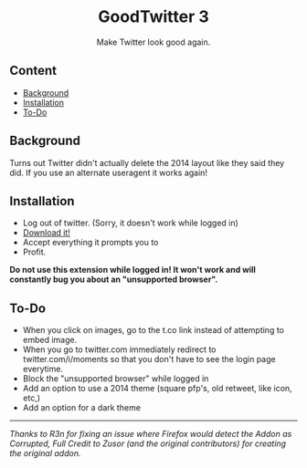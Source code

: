 <div align="center">
  <h1>GoodTwitter 3</h1>

  Make Twitter look good again.

</div>

## Content
- [Background](#background)
- [Installation](#installation)
- [To-Do](#to-do)


## Background
Turns out Twitter didn't actually delete the 2014 layout like they said they did. If you use an alternate useragent it works again!

## Installation

- Log out of twitter. (Sorry, it doesn't work while logged in)
- [Download it!](https://github.com/plece0/GoodTwitter-3/releases)
- Accept everything it prompts you to
- Profit.

**Do not use this extension while logged in! It won't work and will constantly bug you about an "unsupported browser".**

## To-Do

- When you click on images, go to the t.co link instead of attempting to embed image.
- When you go to twitter.com immediately redirect to twitter.com/i/moments so that you don't have to see the login page everytime.
- Block the "unsupported browser" while logged in
- Add an option to use a 2014 theme (square pfp's, old retweet, like icon, etc,)
- Add an option for a dark theme


---


*Thanks to R3n for fixing an issue where Firefox would detect the Addon as Corrupted, Full Credit to Zusor (and the original contributors) for creating the original addon.*
